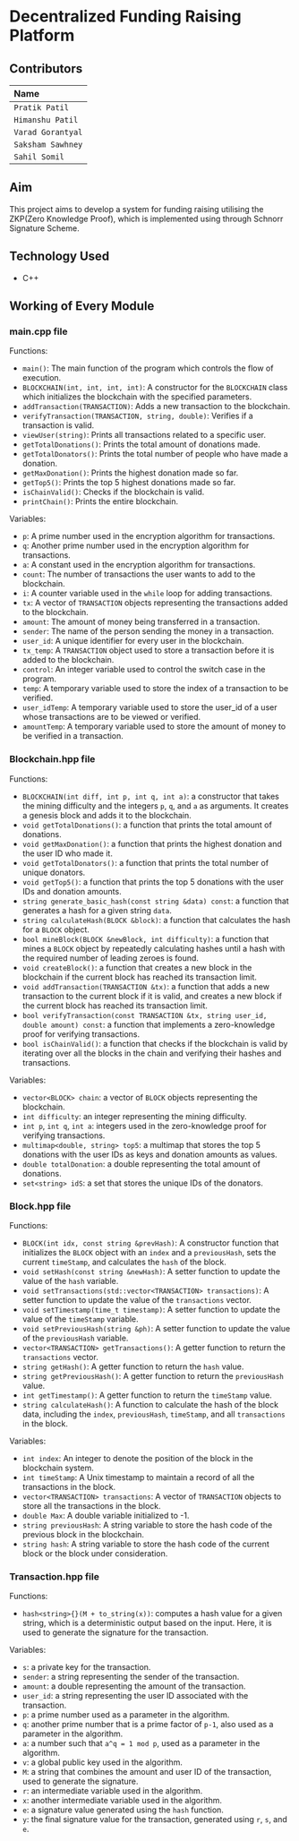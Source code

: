 # Decentralized Funding Raising Platform

## Contributors
| Name |
| :-------- |
| `Pratik Patil` |
| `Himanshu Patil` |
| `Varad Gorantyal` |
| `Saksham Sawhney` |
| `Sahil Somil` |

## Aim
This project aims to develop a system for funding raising utilising the ZKP(Zero Knowledge Proof), which is implemented using through Schnorr Signature Scheme.

## Technology Used
- C++

## Working of Every Module

### main.cpp file
Functions:
- `main()`: The main function of the program which controls the flow of execution.
- `BLOCKCHAIN(int, int, int, int)`: A constructor for the `BLOCKCHAIN` class which initializes the blockchain with the specified parameters.
- `addTransaction(TRANSACTION)`: Adds a new transaction to the blockchain.
- `verifyTransaction(TRANSACTION, string, double)`: Verifies if a transaction is valid.
- `viewUser(string)`: Prints all transactions related to a specific user.
- `getTotalDonations()`: Prints the total amount of donations made.
- `getTotalDonators()`: Prints the total number of people who have made a donation.
- `getMaxDonation()`: Prints the highest donation made so far.
- `getTop5()`: Prints the top 5 highest donations made so far.
- `isChainValid()`: Checks if the blockchain is valid.
- `printChain()`: Prints the entire blockchain.

Variables:
- `p`: A prime number used in the encryption algorithm for transactions.
- `q`: Another prime number used in the encryption algorithm for transactions.
- `a`: A constant used in the encryption algorithm for transactions.
- `count`: The number of transactions the user wants to add to the blockchain.
- `i`: A counter variable used in the `while` loop for adding transactions.
- `tx`: A vector of `TRANSACTION` objects representing the transactions added to the blockchain.
- `amount`: The amount of money being transferred in a transaction.
- `sender`: The name of the person sending the money in a transaction.
- `user_id`: A unique identifier for every user in the blockchain.
- `tx_temp`: A `TRANSACTION` object used to store a transaction before it is added to the blockchain.
- `control`: An integer variable used to control the switch case in the program.
- `temp`: A temporary variable used to store the index of a transaction to be verified.
- `user_idTemp`: A temporary variable used to store the user_id of a user whose transactions are to be viewed or verified.
- `amountTemp`: A temporary variable used to store the amount of money to be verified in a transaction.

### Blockchain.hpp file
Functions:
- `BLOCKCHAIN(int diff, int p, int q, int a)`: a constructor that takes the mining difficulty and the integers `p`, `q`, and `a` as arguments. It creates a genesis    block and adds it to the blockchain.
- `void getTotalDonations()`: a function that prints the total amount of donations.
- `void getMaxDonation()`: a function that prints the highest donation and the user ID who made it.
- `void getTotalDonators()`: a function that prints the total number of unique donators.
- `void getTop5()`: a function that prints the top 5 donations with the user IDs and donation amounts.
- `string generate_basic_hash(const string &data) const`: a function that generates a hash for a given string `data`.
- `string calculateHash(BLOCK &block)`: a function that calculates the hash for a `BLOCK` object.
- `bool mineBlock(BLOCK &newBlock, int difficulty)`: a function that mines a `BLOCK` object by repeatedly calculating hashes until a hash with the required number of leading zeroes is found.
- `void createBlock()`: a function that creates a new block in the blockchain if the current block has reached its transaction limit.
- `void addTransaction(TRANSACTION &tx)`: a function that adds a new transaction to the current block if it is valid, and creates a new block if the current block has reached its transaction limit.
- `bool verifyTransaction(const TRANSACTION &tx, string user_id, double amount) const`: a function that implements a zero-knowledge proof for verifying transactions.
- `bool isChainValid()`: a function that checks if the blockchain is valid by iterating over all the blocks in the chain and verifying their hashes and transactions.

Variables:
- `vector<BLOCK> chain`: a vector of `BLOCK` objects representing the blockchain.
- `int difficulty`: an integer representing the mining difficulty.
- `int p`, `int q`, `int a`: integers used in the zero-knowledge proof for verifying transactions.
- `multimap<double, string> top5`: a multimap that stores the top 5 donations with the user IDs as keys and donation amounts as values.
- `double totalDonation`: a double representing the total amount of donations.
- `set<string> idS`: a set that stores the unique IDs of the donators.

### Block.hpp file
Functions:
- `BLOCK(int idx, const string &prevHash)`: A constructor function that initializes the `BLOCK` object with an `index` and a `previousHash`, sets the current `timeStamp`, and calculates the `hash` of the block.
- `void setHash(const string &newHash)`: A setter function to update the value of the `hash` variable.
- `void setTransactions(std::vector<TRANSACTION> transactions)`: A setter function to update the value of the `transactions` vector.
- `void setTimestamp(time_t timestamp)`: A setter function to update the value of the `timeStamp` variable.
- `void setPreviousHash(string &ph)`: A setter function to update the value of the `previousHash` variable.
- `vector<TRANSACTION> getTransactions()`: A getter function to return the `transactions` vector.
- `string getHash()`: A getter function to return the `hash` value.
- `string getPreviousHash()`: A getter function to return the `previousHash` value.
- `int getTimestamp()`: A getter function to return the `timeStamp` value.
- `string calculateHash()`: A function to calculate the hash of the block data, including the `index`, `previousHash`, `timeStamp`, and all `transactions` in the block.

Variables:
- `int index`: An integer to denote the position of the block in the blockchain system.
- `int timeStamp`: A Unix timestamp to maintain a record of all the transactions in the block.
- `vector<TRANSACTION> transactions`: A vector of `TRANSACTION` objects to store all the transactions in the block.
- `double Max`: A double variable initialized to -1.
- `string previousHash`: A string variable to store the hash code of the previous block in the blockchain.
- `string hash`: A string variable to store the hash code of the current block or the block under consideration.

### Transaction.hpp file
Functions:
- `hash<string>{}(M + to_string(x))`: computes a hash value for a given string, which is a deterministic output based on the input. Here, it is used to generate the signature for the transaction.

Variables:
- `s`: a private key for the transaction.
- `sender`: a string representing the sender of the transaction.
- `amount`: a double representing the amount of the transaction.
- `user_id`: a string representing the user ID associated with the transaction.
- `p`: a prime number used as a parameter in the algorithm.
- `q`: another prime number that is a prime factor of `p-1`, also used as a parameter in the algorithm.
- `a`: a number such that `a^q = 1 mod p`, used as a parameter in the algorithm.
- `v`: a global public key used in the algorithm.
- `M`: a string that combines the amount and user ID of the transaction, used to generate the signature.
- `r`: an intermediate variable used in the algorithm.
- `x`: another intermediate variable used in the algorithm.
- `e`: a signature value generated using the `hash` function.
- `y`: the final signature value for the transaction, generated using `r`, `s`, and `e`.
